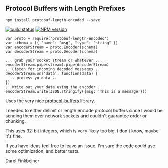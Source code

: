 ## Protocol Buffers with Length Prefixes

    npm install protobuf-length-encoded --save
[![build status](http://img.shields.io/travis/darelf/protobuf-length-encoded.svg?style=flat)](http://travis-ci.org/darelf/protobuf-length-encoded)
[![NPM version](http://img.shields.io/npm/v/protobuf-length-encoded.svg?style=flat)](http://npmjs.org/package/protobuf-length-encoded)
    
    var proto = require('protobuf-length-encoded')
    var schema = [{ "name": "msg", "type": "string" }]
    var encoderStream = proto.Encoder(schema)
    var decoderStream = proto.Decoder(schema)
    
    ... grab your socket stream or whatever ...
    encoderStream.pipe(stream).pipe(decoderStream)
    .. Listen for incoming decoded messages ..
    decoderStream.on('data', function(data) {
      .. process yo data ..
    })
    .. Write out your data using the encoder ..
    encoderStream.write(JSON.stringify({msg: 'This is a message'}))
    

Uses the very nice [protocol-buffers](http://npmjs.org/package/protocol-buffers) library.

I needed to either delimit or length encode protocol buffers since I would
be sending them over network sockets and couldn't guarantee order or chunking.

This uses 32-bit integers, which is very likely too big. I don't know, maybe
it's fine.

If you have ideas feel free to leave an issue. I'm sure the code could use
some optimization, and better tests.

Darel Finkbeiner

